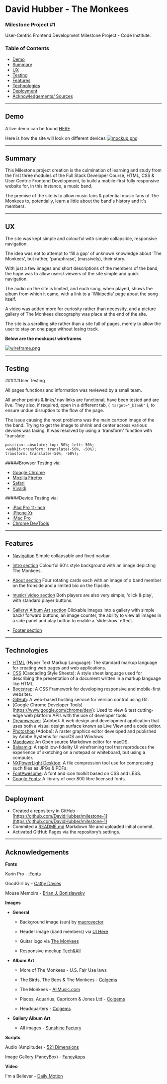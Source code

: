 # David Hubber - The Monkees

### Milestone Project #1

User-Centric Frontend Development Milestone Project - Code Institute.

### Table of Contents

-   [Demo](https://github.com/DavidHubber/milestone-1/blob/master/README.md#Demo)
-   [Summary](https://github.com/DavidHubber/milestone-1/blob/master/README.md#Summary)
-   [UX](https://github.com/DavidHubber/milestone-1/blob/master/README.md#UX)
-   [Testing](https://github.com/DavidHubber/milestone-1/blob/master/README.md#Testing)
-   [Features](https://github.com/DavidHubber/milestone-1/blob/master/README.md#Features)
-   [Technologies](https://github.com/DavidHubber/milestone-1/blob/master/README.md#Technologies)
-   [Deployment](https://github.com/DavidHubber/milestone-1/blob/master/README.md#Deployment)
-   [Acknowledgements/ Sources](https://github.com/DavidHubber/milestone-1/blob/master/README.md#Acknowledgements)

----------

## Demo

A live demo can be found [HERE](https://davidhubber.github.io/milestone-1/index.html)

Here is how the site will look on different devices [![mockup.png](https://i.postimg.cc/fRbW6FPY/mockup.png)](https://postimg.cc/qz9dKm47)

----------

## Summary



This Milestone project creation is the culmination of learning and study from the first three modules of the Full Stack Developer Course, HTML, CSS & User Centric Frontend Development, to build a mobile-first fully responsive website for, in this instance, a music band.

The premise of the site is to allow music fans & potential music fans of The Monkees to, potentially, learn a little about the band's history and it's members.

----------

## UX

The site was kept simple and colourful with simple collapsible, responsive navigation.

The idea was not to attempt to 'fill a gap' of unknown knowledge about 'The Monkees', but rather, 'paraphrase’, (massively), their story.

With just a few images and short descriptions of the members of the band, the hope was to allow users/ viewers of the site simple and quick navigation.

The audio on the site is limited, and each song, when played, shows the album from which it came, with a link to a 'Wikipedia' page about the song itself.

A video was added more for curiosity rather than necessity, and a picture gallery of The Monkees discography was place at the end of the site.

The site is a scrolling site rather than a site full of pages, merely to allow the user to stay on one page without losing track.


**Below are the mockups/ wireframes**

[![wireframe.png](https://i.postimg.cc/zfnnRsX9/wireframe.png)](https://postimg.cc/Nyjy3PX4)

----------

## Testing

#####User Testing

All pages functions and information was reviewed by a small team. 

All anchor points & links/ nav links are functional, have been tested and are live. They also, if required, open in a different tab, (```
target="_blank"```
), to ensure undue disruption to the flow of the page. 


The issue causing the most problems was the main cartoon image of the the band. Trying to get the image to shrink and center across various devices was taxing. It was resolved by using a 'transform' function with 'translate:

```
position: absolute; top: 50%; left: 50%;
-webkit-transform: translate(-50%, -50%);
transform: translate(-50%, -50%);
```


#####Browser Testing via:

 - [Google Chrome](https://www.google.com/chrome/)
 - [Mozilla Firefox](https://www.mozilla.org/en-GB/firefox/)
 - [Safari](https://www.apple.com/safari/)
 - [Vivaldi](https://vivaldi.com/)

#####Device Testing via:

 - [iPad Pro 11-inch](https://www.apple.com/ipad-pro/specs/)
 - [iPhone Xr](https://www.apple.com/iphone-xr/specs/)
 - [iMac Pro](https://www.apple.com/imac-pro/specs/)
 - [Chrome DevTools](https://developers.google.com/web/tools/chrome-devtools/)

----------

## Features

 - [Navigation](https://davidhubber.github.io/milestone-1/index.html#pageTop)
Simple collapsable and fixed navbar.

 - [Intro section](https://davidhubber.github.io/milestone-1/index.html#pageTop)
Colourful 60's style background with an image depicting The Monkees.

 - [About section](https://davidhubber.github.io/milestone-1/index.html#band) 
Four rotating cards each with an image of a band member on the fronside and a limited bio on the flipside. 

 - [music/ video section](https://davidhubber.github.io/milestone-1/index.html#audio)
 Both players are also very simple; 'click & play', with standard player buttons.

 - [Gallery/ Album Art section](https://davidhubber.github.io/milestone-1/index.html#albumArt)
Clickable images into a gallery with simple back/ forward buttons, an image counter, the ability to view all images in a side panel and play button to enable a 'slideshow' effect.

 - [Footer section](https://davidhubber.github.io/milestone-1/index.html#footer)

----------

## Technologies

* [HTML](https://www.w3schools.com/whatis/whatis_html.asp) (Hyper Text Markup Language): The standard markup language for creating web pages and web applications.
* [CSS](https://www.w3schools.com/whatis/whatis_css.asp) (Cascading Style Sheets): A style sheet language used for describing the presentation of a document written in a markup language like HTML. 
* [Bootstrap](href="https://getbootstrap.com/): A CSS Framework for developing responsive and mobile-first websites.
* [GitHub](href="https://github.com/): A web-based hosting service for version control using Git.
* [Google Chrome Developer Tools] (https://www.google.com/chrome/dev/): Used to view & test cutting-edge web platform APIs with the use of developer tools.
* [Dreamweaver](https://www.adobe.com/products/dreamweaver.html) (Adobe): A web design and development application that uses both a visual design surface known as Live View and a code editor.
* [Photoshop](https://www.adobe.com/products/photoshop.html) (Adobe): A raster graphics editor developed and published by Adobe Systems for macOS and Windows
* [Macdown](https://macdown.uranusjr.com/): An Open source Markdown editor for macOS.
* [Balsamiq](https://balsamiq.com/): A rapid low-fidelity UI wireframing tool that reproduces the experience of sketching on a notepad or whiteboard, but using a computer.
* [NXPowerLight Desktop](https://www.neuxpower.com/nxpowerlite-desktop/): A file compression tool use for compressing such files as JPGs & PDFs.
* [FontAwesome](https://fontawesome.com/): A font and icon toolkit based on CSS and LESS.
* [Google Fonts](https://fonts.google.com/): A library of over 800 libre licensed fonts.

----------

## Deployment

- Created a repository in GitHub - [https://github.com/DavidHubber/milestone-1](https://github.com/DavidHubber/milestone-1)
- Commited a [README.md](https://github.com/DavidHubber/milestone-1/blob/master/README.md) Markdown file and uploaded initial commit.
- Activated GitHub Pages via the repository’s settings.

----------

## Acknowledgements

**Fonts**

Karin Pro - [iFonts](https://ifonts.xyz/karin-pro-font.html)

GoodGirl by - [Cathy Davies](https://www.fontspace.com/cathy-davies)

Mouse Memoirs - [Brian J. Bonislawsky](https://www.1001fonts.com/search.html?search=MOUSE+MEMOIRS&x=0&y=0)

**Images**

- **General**

	- Background image (sun) by
[macrovector](http://www.freepik.com")

	- Header image (band members) via [UI Here](https://www.uihere.com/free-cliparts/the-monkees-music-the-headquarters-sessions-clip-art-pop-6420452)

	- Guitar logo via [The Monkees](https://www.monkees.com/)

	- Responsive mockup [Tech&All](https://techandall.com/shadow-series-apple-idevices/)

- **Album Art**

	- More of The Monkees - U.S. Fair Use laws

	- The Birds, The Bees & The Monkees - [Colgems](https://en.wikipedia.org/wiki/Colgems_Records)

	- The Monkees - [AllMusic.com](https://www.allmusic.com/album/r13312)

	- Pisces, Aquarius, Capricorn & Jones Ltd - [Colgems](https://en.wikipedia.org/wiki/Colgems_Records)

	- Headquarters - [Colgems](https://en.wikipedia.org/wiki/Colgems_Records)

- **Gallery Album Art**

	- All images - [Sunshine Factory](https://monkees.coolcherrycream.com/)


**Scripts**

Audio (Amplitude) - [521 Dimensions](https://521dimensions.com)

Image Gallery (FancyBox) - [FancyApps](https://github.com/fancyapps)



**Video**

I'm a Believer - [Daily Motion](https://www.dailymotion.com/video/xppgv4)